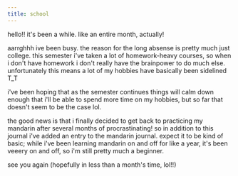 ```yaml
---
title: school
---
```


hello!! it's been a while. like an entire month, actually!

aarrghhh ive been busy. the reason for the long absense is pretty much just college. this semester i've taken a lot of homework-heavy courses, so when i don't have homework i don't really have the brainpower to do much else. unfortunately this means a lot of my hobbies have basically been sidelined T_T

i've been hoping that as the semester continues things will calm down enough that i'll be able to spend more time on my hobbies, but so far that doesn't seem to be the case lol.

the good news is that i finally decided to get back to practicing my mandarin after several months of procrastinating! so in addition to this journal i've added an entry to the mandarin journal. expect it to be kind of basic; while i've been learning mandarin on and off for like a year, it's been veeery on and off, so i'm still pretty much a beginner.

see you again (hopefully in less than a month's time, lol!!) <i class="heartbounce"></i>